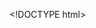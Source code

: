 <t name="Web layout" t-name="web.layout">&lt;!DOCTYPE html&gt;
<html t-att="html_data or {}">
    <head>
        <meta charset="utf-8"/>
        <meta http-equiv="X-UA-Compatible" content="IE=edge"/>
        <title t-esc="title or 'Odoo'"/>
        <link type="image/x-icon" rel="shortcut icon" t-att-href="x_icon or '/web/static/img/favicon.ico'"/>
        <script id="web.layout.odooscript" type="text/javascript">
            var odoo = {
                csrf_token: "<t t-nocache="The csrf token must always be up to date." t-esc="request.csrf_token(None)"/>",
                debug: "<t t-esc="debug"/>",
            };
        </script>
        <t t-out="head or ''"/>
    </head>
    <body t-att-class="body_classname">
        <t t-out="0"/>
    </body>
</html>
    </t>
